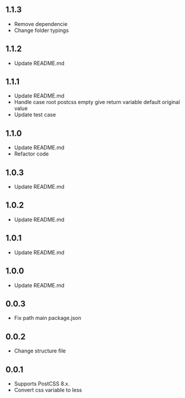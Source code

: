 ## 1.1.3
- Remove dependencie
- Change folder typings
## 1.1.2
- Update README.md
## 1.1.1
- Update README.md
- Handle case root postcss empty give return variable default original value
- Update test case
## 1.1.0
- Update README.md
- Refactor code
## 1.0.3
- Update README.md
## 1.0.2
- Update README.md
## 1.0.1
- Update README.md
## 1.0.0
- Update README.md
## 0.0.3
- Fix path main package.json
## 0.0.2
- Change structure file
## 0.0.1
- Supports PostCSS 8.x.
- Convert css variable to less
